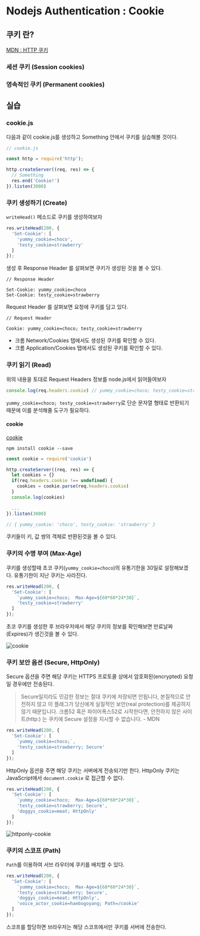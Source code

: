 # Nodejs Authentication : Cookie

## 쿠키 란?

[MDN : HTTP 쿠키](https://developer.mozilla.org/ko/docs/Web/HTTP/Cookies)

### 세션 쿠키 (Session cookies)

### 영속적인 쿠키 (Permanent cookies)

## 실습

### cookie.js

다음과 같이 cookie.js를 생성하고 Something 안에서 쿠키를 실습해볼 것이다.

``` javascript
// cookie.js

const http = require('http');

http.createServer((req, res) => {
  // Something
  res.end('Cookie!')
}).listen(3000)
```

### 쿠키 생성하기 (Create)

`writeHead()` 메소드로 쿠키를 생성하여보자

``` javascript
res.writeHead(200, {
  'Set-Cookie': [
    'yummy_cookie=choco',
    'testy_cookie=strawberry'
  ]
});
```

생성 후 Response Header 를 살펴보면 쿠키가 생성된 것을 볼 수 있다.

```
// Response Header

Set-Cookie: yummy_cookie=choco
Set-Cookie: testy_cookie=strawberry
```

Request Header 를 살펴보면 요청에 쿠키를 담고 있다.

```
// Request Header

Cookie: yummy_cookie=choco; testy_cookie=strawberry
```

* 크롬 Network/Cookies 탭에서도 생성된 쿠키를 확인할 수 있다.
* 크롬 Application/Cookies 탭에서도 생성된 쿠키를 확인할 수 있다.

### 쿠키 읽기 (Read)

위의 내용을 토대로 Request Headers 정보를 node.js에서 읽어들여보자

``` javascript
console.log(req.headers.cookie) // yummy_cookie=choco; testy_cookie=strawberry
```

`yummy_cookie=choco; testy_cookie=strawberry`로 단순 문자열 형태로 반환되기 때문에 이를 분석해줄 도구가 필요하다.

#### cookie

[cookie](https://www.npmjs.com/package/cookie)

```
npm install cookie --save
```

``` javascript
const cookie = require('cookie')

http.createServer((req, res) => {
  let cookies = {}
  if(req.headers.cookie !== undefined) {
    cookies = cookie.parse(req.headers.cookie)
  }
  console.log(cookies)

  ...
}).listen(3000)

// { yummy_cookie: 'choco', testy_cookie: 'strawberry' }
```

쿠키들이 키, 값 쌍의 객체로 반환된것을 볼 수 있다.

### 쿠키의 수명 부여 (Max-Age)

쿠키를 생성할때 초코 쿠키(`yummy_cookie=choco`)의 유통기한을 30일로 설정해보겠다. 유통기한이 지난 쿠키는 사라진다.

``` javascript
res.writeHead(200, {
  'Set-Cookie': [
    `yummy_cookie=choco;  Max-Age=${60*60*24*30}`,
    'testy_cookie=strawberry'
  ]
});
```

초코 쿠키를 생성한 후 브라우저에서 해당 쿠키의 정보를 확인해보면 만료날짜(Expires)가 생긴것을 볼 수 있다.

![cookie](https://user-images.githubusercontent.com/32591477/86558331-09e09680-bf94-11ea-9b3c-fa2235c3f397.png)

### 쿠키 보안 옵션 (Secure, HttpOnly)

Secure 옵션을 주면 해당 쿠키는 HTTPS 프로토콜 상에서 암호화된(encrypted) 요청일 경우에만 전송된다.

> Secure일지라도 민감한 정보는 절대 쿠키에 저장되면 안됩니다, 본질적으로 안전하지 않고 이 플래그가 당신에게 실질적인 보안(real protection)를 제공하지 않기 때문입니다. 크롬52 혹은 파이어폭스52로 시작한다면, 안전하지 않은 사이트(http:) 는 쿠키에 Secure 설정을 지시할 수 없습니다. - MDN

``` javascript
res.writeHead(200, {
  'Set-Cookie': [
    `yummy_cookie=choco;`,
    'testy_cookie=strawberry; Secure'
  ]
});
```

HttpOnly 옵션을 주면 해당 쿠키는 서버에게 전송되기만 한다. HttpOnly 쿠키는 JavaScript에서 `document.cookie` 로 접근할 수 없다.

``` javascript
res.writeHead(200, {
  'Set-Cookie': [
    `yummy_cookie=choco;  Max-Age=${60*60*24*30}`,
    'testy_cookie=strawberry; Secure',
    'doggys_cookie=meat; HttpOnly'
  ]
});
```

![httponly-cookie](https://user-images.githubusercontent.com/32591477/86559359-b459b900-bf96-11ea-9fe8-54e91dbfc7d8.png)

### 쿠키의 스코프 (Path)

`Path`를 이용하여 서브 라우터에 쿠키를 배치할 수 있다.

``` javascript
res.writeHead(200, {
  'Set-Cookie': [
    `yummy_cookie=choco;  Max-Age=${60*60*24*30}`,
    'testy_cookie=strawberry; Secure',
    'doggys_cookie=meat; HttpOnly',
    'voice_actor_cookie=haebogoyang; Path=/cookie'
  ]
});
```

스코프를 할당하면 브라우저는 해당 스코프에서만 쿠키를 서버에 전송한다.